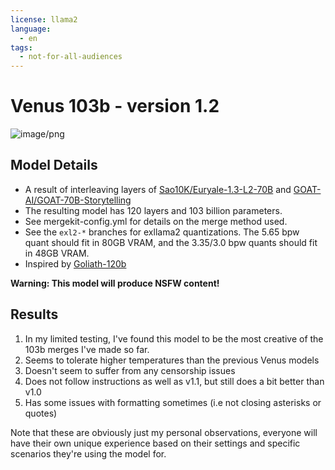```yaml
---
license: llama2
language:
  - en
tags:
  - not-for-all-audiences
---
```


# Venus 103b - version 1.2

![image/png](https://cdn-uploads.huggingface.co/production/uploads/655febd724e0d359c1f21096/BSKlxWQSbh-liU8kGz4fF.png)

## Model Details

- A result of interleaving layers of [Sao10K/Euryale-1.3-L2-70B](https://huggingface.co/Sao10K/Euryale-1.3-L2-70B) and [GOAT-AI/GOAT-70B-Storytelling](https://huggingface.co/GOAT-AI/GOAT-70B-Storytelling)
- The resulting model has 120 layers and 103 billion parameters.
- See mergekit-config.yml for details on the merge method used.
- See the `exl2-*` branches for exllama2 quantizations. The 5.65 bpw quant should fit in 80GB VRAM, and the 3.35/3.0 bpw quants should fit in 48GB VRAM.
- Inspired by [Goliath-120b](https://huggingface.co/alpindale/goliath-120b)

**Warning: This model will produce NSFW content!**

## Results

1. In my limited testing, I've found this model to be the most creative of the 103b merges I've made so far.
2. Seems to tolerate higher temperatures than the previous Venus models
3. Doesn't seem to suffer from any censorship issues
4. Does not follow instructions as well as v1.1, but still does a bit better than v1.0
5. Has some issues with formatting sometimes (i.e not closing asterisks or quotes)

Note that these are obviously just my personal observations, everyone will have their own unique experience based on their settings and specific scenarios they're using the model for.